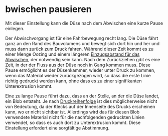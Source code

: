 bwischen pausieren
====
Mit dieser Einstellung kann die Düse nach dem Abwischen eine kurze Pause einlegen.

Der Abwischvorgang ist für eine Fahrbewegung recht lang. Die Düse fährt ganz an den Rand des Bauvolumens und bewegt sich dort hin und her und muss dann zurück zum Druck fahren. Während dieser Zeit kommt es zu einer Menge Oozing und einem längeren [Einzugsabstand für das Abwischen](wipe_retraction_amount.md), der notwendig sein kann. Nach dem Zurückziehen gibt es eine Zeit, in der der Fluss aus der Düse noch in Gang kommen muss. Diese Pause ermöglicht es der Düsenkammer, wieder unter Druck zu kommen, wenn das Material wieder zurückgezogen wird, so dass die erste Linie richtig gedruckt werden kann, ohne dass es zu einer signifikanten Unterextrusion kommt.

Eine zu lange Pause führt dazu, dass an der Stelle, an der die Düse landet, ein Blob entsteht. Je nach [Druckreihenfolge](../infill/infill_before_walls.md) ist dies möglicherweise nicht von Bedeutung, da der Klecks auf der Innenseite des Drucks erscheinen kann, wo er nicht sichtbar ist. Allerdings wird das für diesen Blob verwendete Material nicht für die nachfolgenden gedruckten Linien verwendet, so dass es auch dort zu Unterextrusion kommt. Diese Einstellung erfordert eine sorgfältige Abstimmung.